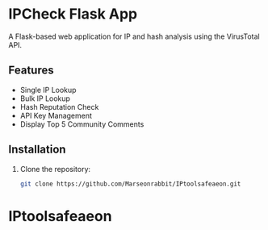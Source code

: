 # IPCheck Flask App

A Flask-based web application for IP and hash analysis using the VirusTotal API.

## Features
- Single IP Lookup
- Bulk IP Lookup
- Hash Reputation Check
- API Key Management
- Display Top 5 Community Comments

## Installation

1. Clone the repository:
   ```bash
   git clone https://github.com/Marseonrabbit/IPtoolsafeaeon.git
# IPtoolsafeaeon
